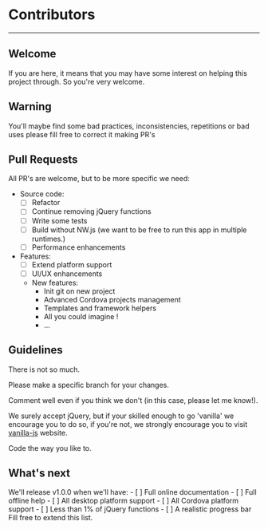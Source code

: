 # Contributors
---

## Welcome
If you are here, it means that you may have some interest on helping this
project through. So you're very welcome.

## Warning
You'll maybe find some bad practices, inconsistencies, repetitions or bad uses please fill free to correct it making PR's

## Pull Requests
All PR's are welcome, but to be more specific we need:

- Source code:
	- [ ] Refactor
	- [ ] Continue removing jQuery functions
	- [ ] Write some tests
	- [ ] Build without NW.js (we want to be free to run this app in multiple runtimes.)
	- [ ] Performance enhancements
	
- Features:
	- [ ] Extend platform support
	- [ ] UI/UX enhancements
	- New features:
		- Init git on new project
		- Advanced Cordova projects management
		- Templates and framework helpers
		- All you could imagine !
		- ... 

## Guidelines
There is not so much. 

Please make a specific branch for your changes. 

Comment well even if you think we don't (in this case, please let me know!).

We surely accept jQuery, but if your skilled enough to go 'vanilla' we encourage you to do so, if you're not, we strongly encourage you to visit [vanilla-js](http://www.vanilla-js.com/) website.

Code the way you like to.

## What's next
We'll release v1.0.0 when we'll have:
	- [ ] Full online documentation
	- [ ] Full offline help
	- [ ] All desktop platform support
	- [ ] All Cordova platform support
	- [ ] Less than 1% of jQuery functions
	- [ ] A realistic progress bar
Fill free to extend this list.

 


